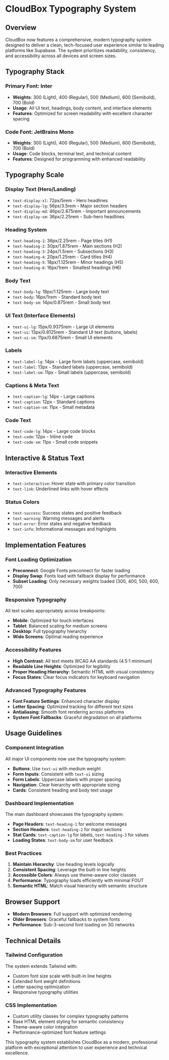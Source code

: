 # CloudBox Typography System

## Overview

CloudBox now features a comprehensive, modern typography system designed to deliver a clean, tech-focused user experience similar to leading platforms like Supabase. The system prioritizes readability, consistency, and accessibility across all devices and screen sizes.

## Typography Stack

### Primary Font: Inter
- **Weights**: 300 (Light), 400 (Regular), 500 (Medium), 600 (Semibold), 700 (Bold)
- **Usage**: All UI text, headings, body content, and interface elements
- **Features**: Optimized for screen readability with excellent character spacing

### Code Font: JetBrains Mono
- **Weights**: 300 (Light), 400 (Regular), 500 (Medium), 600 (Semibold), 700 (Bold)
- **Usage**: Code blocks, terminal text, and technical content
- **Features**: Designed for programming with enhanced readability

## Typography Scale

### Display Text (Hero/Landing)
- `text-display-xl`: 72px/5rem - Hero headlines
- `text-display-lg`: 56px/3.5rem - Major section headers
- `text-display-md`: 46px/2.875rem - Important announcements
- `text-display-sm`: 36px/2.25rem - Sub-hero headlines

### Heading System
- `text-heading-1`: 36px/2.25rem - Page titles (H1)
- `text-heading-2`: 30px/1.875rem - Main sections (H2)
- `text-heading-3`: 24px/1.5rem - Subsections (H3)
- `text-heading-4`: 20px/1.25rem - Card titles (H4)
- `text-heading-5`: 18px/1.125rem - Minor headings (H5)
- `text-heading-6`: 16px/1rem - Smallest headings (H6)

### Body Text
- `text-body-lg`: 18px/1.125rem - Large body text
- `text-body`: 16px/1rem - Standard body text
- `text-body-sm`: 14px/0.875rem - Small body text

### UI Text (Interface Elements)
- `text-ui-lg`: 15px/0.9375rem - Large UI elements
- `text-ui`: 13px/0.8125rem - Standard UI text (buttons, labels)
- `text-ui-sm`: 11px/0.6875rem - Small UI elements

### Labels
- `text-label-lg`: 14px - Large form labels (uppercase, semibold)
- `text-label`: 13px - Standard labels (uppercase, semibold)  
- `text-label-sm`: 11px - Small labels (uppercase, semibold)

### Captions & Meta Text
- `text-caption-lg`: 14px - Large captions
- `text-caption`: 12px - Standard captions
- `text-caption-sm`: 11px - Small metadata

### Code Text
- `text-code-lg`: 14px - Large code blocks
- `text-code`: 12px - Inline code
- `text-code-sm`: 11px - Small code snippets

## Interactive & Status Text

### Interactive Elements
- `text-interactive`: Hover state with primary color transition
- `text-link`: Underlined links with hover effects

### Status Colors
- `text-success`: Success states and positive feedback
- `text-warning`: Warning messages and alerts
- `text-error`: Error states and negative feedback  
- `text-info`: Informational messages and highlights

## Implementation Features

### Font Loading Optimization
- **Preconnect**: Google Fonts preconnect for faster loading
- **Display Swap**: Fonts load with fallback display for performance
- **Subset Loading**: Only necessary weights loaded (300, 400, 500, 600, 700)

### Responsive Typography
All text scales appropriately across breakpoints:
- **Mobile**: Optimized for touch interfaces
- **Tablet**: Balanced scaling for medium screens
- **Desktop**: Full typography hierarchy
- **Wide Screens**: Optimal reading experience

### Accessibility Features
- **High Contrast**: All text meets WCAG AA standards (4.5:1 minimum)
- **Readable Line Heights**: Optimized for legibility
- **Proper Heading Hierarchy**: Semantic HTML with visual consistency
- **Focus States**: Clear focus indicators for keyboard navigation

### Advanced Typography Features
- **Font Feature Settings**: Enhanced character display
- **Letter Spacing**: Optimized tracking for different text sizes
- **Antialiasing**: Smooth font rendering across platforms
- **System Font Fallbacks**: Graceful degradation on all platforms

## Usage Guidelines

### Component Integration
All major UI components now use the typography system:
- **Buttons**: Use `text-ui` with medium weight
- **Form Inputs**: Consistent with `text-ui` sizing
- **Form Labels**: Uppercase labels with proper spacing
- **Navigation**: Clear hierarchy with appropriate sizing
- **Cards**: Consistent heading and body text usage

### Dashboard Implementation
The main dashboard showcases the typography system:
- **Page Headers**: `text-heading-1` for welcome messages
- **Section Headers**: `text-heading-2` for major sections  
- **Stat Cards**: `text-caption-lg` for labels, `text-heading-3` for values
- **Loading States**: `text-body-sm` for user feedback

### Best Practices
1. **Maintain Hierarchy**: Use heading levels logically
2. **Consistent Spacing**: Leverage the built-in line heights
3. **Accessible Colors**: Always use theme-aware color classes
4. **Performance**: Typography loads efficiently with minimal FOUT
5. **Semantic HTML**: Match visual hierarchy with semantic structure

## Browser Support
- **Modern Browsers**: Full support with optimized rendering
- **Older Browsers**: Graceful fallbacks to system fonts
- **Performance**: Sub-3-second font loading on 3G networks

## Technical Details

### Tailwind Configuration
The system extends Tailwind with:
- Custom font size scale with built-in line heights
- Extended font weight definitions
- Letter spacing optimization
- Responsive typography utilities

### CSS Implementation  
- Custom utility classes for complex typography patterns
- Base HTML element styling for semantic consistency
- Theme-aware color integration
- Performance-optimized font feature settings

This typography system establishes CloudBox as a modern, professional platform with exceptional attention to user experience and technical excellence.